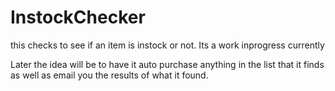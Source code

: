 # InstockChecker
this checks to see if an item is instock or not. Its a work inprogress currently

Later the idea will be to have it auto purchase anything in the list that it finds as well as email you the results of what it found. 
